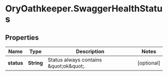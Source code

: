 # OryOathkeeper.SwaggerHealthStatus

## Properties

| Name       | Type       | Description                              | Notes      |
| ---------- | ---------- | ---------------------------------------- | ---------- |
| **status** | **String** | Status always contains \&quot;ok\&quot;. | [optional] |
